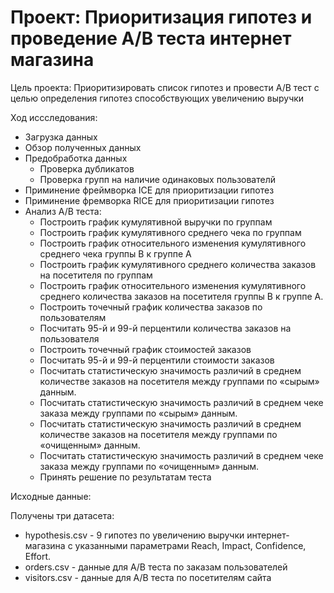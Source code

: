 # Проект: Приоритизация гипотез и проведение A/B теста интернет магазина

Цель проекта: Приоритизировать список гипотез и провести A/B тест с целью определения гипотез способствующих увеличению выручки

Ход иссследования:

* Загрузка данных
* Обзор полученных данных
* Предобработка данных
  * Проверка дубликатов
  * Проверка групп на наличие одинаковых пользователй
* Приминение фреймворка ICE для приоритизации гипотез
* Приминение фремворка RICE для приоритизации гипотез
* Анализ A/B теста:
  * Построить график кумулятивной выручки по группам
  * Построить график кумулятивного среднего чека по группам
  * Построить график относительного изменения кумулятивного среднего чека группы B к группе A
  * Построить график кумулятивного среднего количества заказов на посетителя по группам
  * Построить график относительного изменения кумулятивного среднего количества заказов на посетителя группы B к группе A.
  * Построить точечный график количества заказов по пользователям
  * Посчитать 95-й и 99-й перцентили количества заказов на пользователя
  * Построить точечный график стоимостей заказов
  * Посчитать 95-й и 99-й перцентили стоимости заказов
  * Посчитать статистическую значимость различий в среднем количестве заказов на посетителя между группами по «сырым» данным.
  * Посчитать статистическую значимость различий в среднем чеке заказа между группами по «сырым» данным.
  * Посчитать статистическую значимость различий в среднем количестве заказов на посетителя между группами по «очищенным» данным.
  * Посчитать статистическую значимость различий в среднем чеке заказа между группами по «очищенным» данным.
  * Принять решение по результатам теста


Исходные данные:

Получены три датасета:

* hypothesis.csv - 9 гипотез по увеличению выручки интернет-магазина с указанными параметрами Reach, Impact, Confidence, Effort.
* orders.csv - данные для A/B теста по заказам пользователей
* visitors.csv - данные для A/B теста по посетителям сайта
